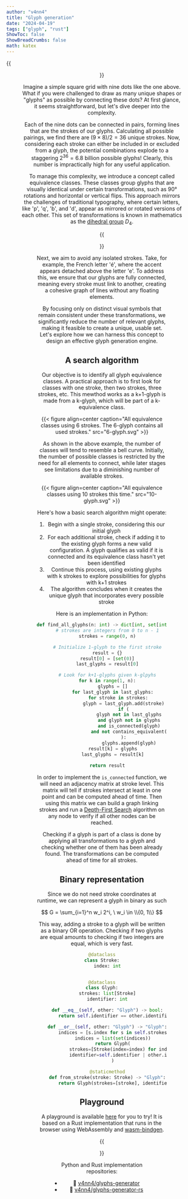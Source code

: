 ```yaml
---
author: "v4nn4"
title: "Glyph generation"
date: "2024-04-19"
tags: ["glyph", "rust"]
ShowToc: false
ShowBreadCrumbs: false
math: katex
---
```


{{<figure width=256 align=center src="matrix.png">}}

Imagine a simple square grid with nine dots like the one above. What if you were challenged to draw as many unique shapes or "glyphs" as possible by connecting these dots? At first glance, it seems straightforward, but let's dive deeper into the complexity.

Each of the nine dots can be connected in pairs, forming lines that are the strokes of our glyphs. Calculating all possible pairings, we find there are $(9\times8)/2=36$ unique strokes. Now, considering each stroke can either be included in or excluded from a glyph, the potential combinations explode to a staggering $2^{36} = 6.8$ billion possible glyphs! Clearly, this number is impractically high for any useful application.

To manage this complexity, we introduce a concept called equivalence classes. These classes group glyphs that are visually identical under certain transformations, such as 90° rotations and horizontal or vertical flips. This approach mirrors the challenges of traditional typography, where certain letters, like 'p', 'q', 'b', and 'd', appear as mirrored or rotated versions of each other. This set of transformations is known in mathematics as the [dihedral group](https://en.wikipedia.org/wiki/Dihedral_group) $D_4$.

{{<figure width=256 align=center caption="An example of an equivalence class. All element of the class can be transformed into each other using symmetries and rotations" src="glyph-equivalence-class.svg">}}

Next, we aim to avoid any isolated strokes. Take, for example, the French letter 'é', where the accent appears detached above the letter 'e'. To address this, we ensure that our glyphs are fully connected, meaning every stroke must link to another, creating a cohesive graph of lines without any floating elements.

By focusing only on distinct visual symbols that remain consistent under these transformations, we significantly reduce the number of relevant glyphs, making it feasible to create a unique, usable set. Let's explore how we can harness this concept to design an effective glyph generation engine.

## A search algorithm

Our objective is to identify all glyph equivalence classes. A practical approach is to first look for classes with one stroke, then two strokes, three strokes, etc. This mewthod works as a k+1-glyph is made from a k-glyph, which will be part of a k-equivalence class.

{{< figure align=center caption="All equivalence classes using 6 strokes. The 6-glyph contains all used strokes." src="6-glyph.svg" >}}

As shown in the above example, the number of classes will tend to resemble a bell curve. Initially, the number of possible classes is restricted by the need for all elements to connect, while later stages see limitations due to a diminishing number of available strokes.

{{< figure align=center caption="All equivalence classes using 10 strokes this time." src="10-glyph.svg" >}}

Here's how a basic search algorithm might operate:

1. Begin with a single stroke, considering this our initial glyph
2. For each additional stroke, check if adding it to the existing glyph forms a new valid configuration. A glyph qualifies as valid if it is connected and its equivalence class hasn't yet been identified
3. Continue this process, using existing glyphs with k strokes to explore possibilities for glyphs with k+1 strokes
4. The algorithm concludes when it creates the unique glyph that incorporates every possible stroke

Here is an implementation in Python:

```python
def find_all_glyphs(n: int) -> dict[int, set[int]]:
    # strokes are integers from 0 to n - 1
    strokes = range(0, n)

    # Initialize 1-glyph to the first stroke
    result = {}
    result[0] = [set(0)]
    last_glyphs = result[0]

    # Look for k+1-glyphs given k-glpyhs
    for k in range(1, n):
        glyphs = []
        for last_glyph in last_glyphs:
            for stroke in strokes:
                glyph = last_glyph.add(stroke)
                if (
                    glyph not in last_glyphs
                    and glyph not in glyphs
                    and is_connected(glyph)
                    and not contains_equivalent(glyph, glyphs)
                ):
                    glyphs.append(glyph)
        result[k] = glyphs
        last_glyphs = result[k]
    
    return result
```

In order to implement the `is_connected` function, we will need an adjacency matrix at stroke level. This matrix will tell if strokes intersect at least in one point and can be computed ahead of time. Then using this matrix we can build a graph linking strokes and run a [Depth-First Search](https://en.wikipedia.org/wiki/Depth-first_search) algorithm on any node to verify if all other nodes can be reached.

Checking if a glyph is part of a class is done by applying all transformations to a glyph and checking whether one of them has been already found. The transformations can be computed ahead of time for all strokes.

## Binary representation    

Since we do not need stroke coordinates at runtime, we can represent a glyph in binary as such

$$ G = \sum_{i=1}^n w_i 2^i, \ w_i \in \\{0, 1\\} $$

This way, adding a stroke to a glyph will be written as a binary OR operation. Checking if two glyphs are equal amounts to checking if two integers are equal, which is very fast.

```python
@dataclass
class Stroke:
    index: int


@dataclass
class Glyph:
    strokes: list[Stroke]
    identifier: int

    def __eq__(self, other: "Glyph") -> bool:
        return self.identifier == other.identifier  # fast eq

    def __or__(self, other: "Glyph") -> "Glyph":
        indices = [s.index for s in self.strokes] + [s.index for s in other.strokes]
        indices = list(set(indices))
        return Glyph(
            strokes=[Stroke(index=index) for index in indices],
            identifier=self.identifier | other.identifier,
        )

    @staticmethod
    def from_stroke(stroke: Stroke) -> "Glyph":
        return Glyph(strokes=[stroke], identifier=2**stroke.index)
```

## Playground

A playground is available [here](https://v4nn4.github.io/glyphs-generator/) for you to try! It is based on a Rust implementation that runs in the browser using WebAssembly and [wasm-bindgen](https://github.com/rustwasm/wasm-bindgen).

{{<figure align=center caption="The playground lets you explore glyphs based on a set of strokes" src="app.png">}}

Python and Rust implementation repositories:
- 🐍 [v4nn4/glyphs-generator](https://github.com/v4nn4/glyphs-generator)
- 🦀 [v4nn4/glyphs-generator-rs](https://github.com/v4nn4/glyphs-generator-rs)
